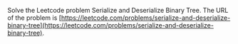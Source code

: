 Solve the Leetcode problem Serialize and Deserialize Binary Tree.
The URL of the problem is [https://leetcode.com/problems/serialize-and-deserialize-binary-tree](https://leetcode.com/problems/serialize-and-deserialize-binary-tree).
